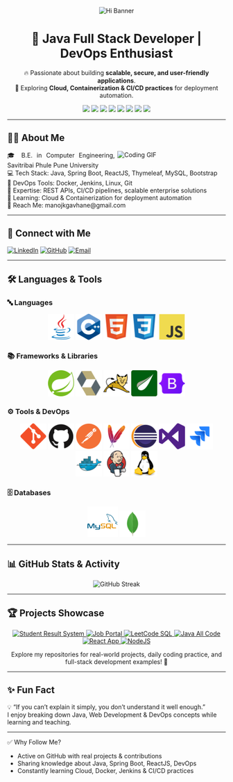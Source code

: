 <p align="center">
  <img src="https://img.shields.io/badge/👋-Hi,_I'm_Manoj_Gavhane-red?style=for-the-badge&logo=github" alt="Hi Banner"/>
</p>

<h1 align="center">🚀 Java Full Stack Developer | DevOps Enthusiast</h1>

<p align="center">
  🔥 Passionate about building <b>scalable, secure, and user-friendly applications</b>.<br/>
  🌱 Exploring <b>Cloud, Containerization & CI/CD practices</b> for deployment automation.
</p>

<p align="center">
  <img src="https://img.shields.io/badge/Java-ED8B00?style=for-the-badge&logo=java&logoColor=white" />
  <img src="https://img.shields.io/badge/SpringBoot-6DB33F?style=for-the-badge&logo=spring&logoColor=white" />
  <img src="https://img.shields.io/badge/ReactJS-61DAFB?style=for-the-badge&logo=react&logoColor=black" />
  <img src="https://img.shields.io/badge/MySQL-4479A1?style=for-the-badge&logo=mysql&logoColor=white" />
  <img src="https://img.shields.io/badge/Docker-2496ED?style=for-the-badge&logo=docker&logoColor=white" />
  <img src="https://img.shields.io/badge/Jenkins-D24939?style=for-the-badge&logo=jenkins&logoColor=white" />
  <img src="https://img.shields.io/badge/Linux-FCC624?style=for-the-badge&logo=linux&logoColor=black" />
  <img src="https://img.shields.io/badge/Git-F05032?style=for-the-badge&logo=git&logoColor=white" />
</p>

---

## 👨‍💻 About Me  

<p align="justify">
<img align="right" alt="Coding GIF" width="250" src="https://media.giphy.com/media/qgQUggAC3Pfv687qPC/giphy.gif">
🎓 B.E. in Computer Engineering, Savitribai Phule Pune University<br/>
💻 Tech Stack: Java, Spring Boot, ReactJS, Thymeleaf, MySQL, Bootstrap<br/>
🐳 DevOps Tools: Docker, Jenkins, Linux, Git<br/>
🚀 Expertise: REST APIs, CI/CD pipelines, scalable enterprise solutions<br/>
🌱 Learning: Cloud & Containerization for deployment automation<br/>
📩 Reach Me: manojkgavhane@gmail.com
</p>

---

## 🔗 Connect with Me  
<p align="left">
<a href="https://www.linkedin.com/in/manoj-gavhane-855b4b224" target="_blank"><img src="https://img.shields.io/badge/LinkedIn-blue?style=for-the-badge&logo=linkedin" alt="LinkedIn"/></a>
<a href="https://github.com/Manoj18121812" target="_blank"><img src="https://img.shields.io/badge/GitHub-black?style=for-the-badge&logo=github" alt="GitHub"/></a>
<a href="mailto:manojkgavhane@gmail.com" target="_blank"><img src="https://img.shields.io/badge/Email-red?style=for-the-badge&logo=gmail" alt="Email"/></a>
</p>

---

## 🛠 Languages & Tools  

### 🔤 Languages  
<p align="center">  
<img src="https://raw.githubusercontent.com/devicons/devicon/master/icons/java/java-original.svg" width="60"/>  
<img src="https://raw.githubusercontent.com/devicons/devicon/master/icons/cplusplus/cplusplus-original.svg" width="60"/>  
<img src="https://raw.githubusercontent.com/devicons/devicon/master/icons/html5/html5-original.svg" width="60"/>  
<img src="https://raw.githubusercontent.com/devicons/devicon/master/icons/css3/css3-original.svg" width="60"/>  
<img src="https://raw.githubusercontent.com/devicons/devicon/master/icons/javascript/javascript-original.svg" width="60"/>  
</p>  

### 📚 Frameworks & Libraries  
<p align="center">  
<img src="https://raw.githubusercontent.com/devicons/devicon/master/icons/spring/spring-original.svg" width="60"/>  
<img src="https://raw.githubusercontent.com/devicons/devicon/master/icons/hibernate/hibernate-original.svg" width="60"/>  
<img src="https://raw.githubusercontent.com/devicons/devicon/master/icons/tomcat/tomcat-original.svg" width="60"/>  
<img src="https://raw.githubusercontent.com/devicons/devicon/master/icons/thymeleaf/thymeleaf-original.svg" width="60"/>  
<img src="https://raw.githubusercontent.com/devicons/devicon/master/icons/bootstrap/bootstrap-original.svg" width="60"/>  
</p>  

### ⚙️ Tools & DevOps  
<p align="center">  
<img src="https://raw.githubusercontent.com/devicons/devicon/master/icons/git/git-original.svg" width="60"/>  
<img src="https://raw.githubusercontent.com/devicons/devicon/master/icons/github/github-original.svg" width="60"/>  
<img src="https://raw.githubusercontent.com/devicons/devicon/master/icons/postman/postman-original.svg" width="60"/>  
<img src="https://raw.githubusercontent.com/devicons/devicon/master/icons/maven/maven-original.svg" width="60"/>  
<img src="https://raw.githubusercontent.com/devicons/devicon/master/icons/eclipse/eclipse-original.svg" width="60"/>  
<img src="https://raw.githubusercontent.com/devicons/devicon/master/icons/visualstudio/visualstudio-plain.svg" width="60"/>  
<img src="https://raw.githubusercontent.com/devicons/devicon/master/icons/jira/jira-original.svg" width="60"/>  
<img src="https://raw.githubusercontent.com/devicons/devicon/master/icons/docker/docker-original.svg" width="60"/>  
<img src="https://raw.githubusercontent.com/devicons/devicon/master/icons/jenkins/jenkins-original.svg" width="60"/>  
<img src="https://raw.githubusercontent.com/devicons/devicon/master/icons/linux/linux-original.svg" width="60"/>  
</p>  

### 🗄️ Databases  
<p align="center">  
<img src="https://raw.githubusercontent.com/devicons/devicon/master/icons/mysql/mysql-original-wordmark.svg" width="70"/>  
<img src="https://raw.githubusercontent.com/devicons/devicon/master/icons/mongodb/mongodb-original.svg" width="60"/>  
</p>

---

## 📊 GitHub Stats & Activity



<div align="center">
  <img src="https://github-readme-streak-stats.demolab.com?user=Manoj18121812&theme=tokyonight&hide_border=true" alt="GitHub Streak" width="400">
</div>

---

## 🏆 Projects Showcase

<p align="center">
  <a href="https://github.com/Manoj18121812/DevOps-Result-System" target="_blank">
    <img src="https://img.shields.io/badge/🎓-Student_Result_System-red?style=for-the-badge&logo=github" alt="Student Result System"/>
  </a>
  <a href="https://github.com/Manoj18121812/Job-Portal" target="_blank">
    <img src="https://img.shields.io/badge/💼-Job_Portal-blue?style=for-the-badge&logo=github" alt="Job Portal"/>
  </a>
  <a href="https://github.com/Manoj18121812/LeetCode-SQL" target="_blank">
    <img src="https://img.shields.io/badge/📝-LeetCode_SQL-yellow?style=for-the-badge&logo=github" alt="LeetCode SQL"/>
  </a>
  <a href="https://github.com/Manoj18121812/JavaAllCode" target="_blank">
    <img src="https://img.shields.io/badge/💻-JavaAllCode-orange?style=for-the-badge&logo=github" alt="Java All Code"/>
  </a>
  <a href="https://github.com/Manoj18121812/react-app" target="_blank">
    <img src="https://img.shields.io/badge/⚛-React_App-lightblue?style=for-the-badge&logo=github" alt="React App"/>
  </a>
  <a href="https://github.com/Manoj18121812/NodeJS" target="_blank">
    <img src="https://img.shields.io/badge/🟢-NodeJS-green?style=for-the-badge&logo=github" alt="NodeJS"/>
  </a>
</p>

<p align="center">
  Explore my repositories for real-world projects, daily coding practice, and full-stack development examples! 🚀
</p>

---

## ✨ Fun Fact  
💡 “If you can’t explain it simply, you don’t understand it well enough.”  
I enjoy breaking down Java, Web Development & DevOps concepts while learning and teaching.  

---

✅ Why Follow Me?  
- Active on GitHub with real projects & contributions  
- Sharing knowledge about Java, Spring Boot, ReactJS, DevOps  
- Constantly learning Cloud, Docker, Jenkins & CI/CD practices
